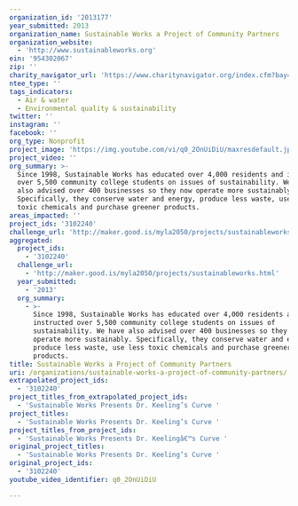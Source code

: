 ```yaml
---
organization_id: '2013177'
year_submitted: 2013
organization_name: Sustainable Works a Project of Community Partners
organization_website:
  - 'http://www.sustainableworks.org'
ein: '954302067'
zip: ''
charity_navigator_url: 'https://www.charitynavigator.org/index.cfm?bay=search.profile&ein=954302067'
ntee_type: ''
tags_indicators:
  - Air & water
  - Environmental quality & sustainability
twitter: ''
instagram: ''
facebook: ''
org_type: Nonprofit
project_image: 'https://img.youtube.com/vi/q0_2OnUiDiU/maxresdefault.jpg'
project_video: ''
org_summary: >-
  Since 1998, Sustainable Works has educated over 4,000 residents and instructed
  over 5,500 community college students on issues of sustainability. We have
  also advised over 400 businesses so they now operate more sustainably.
  Specifically, they conserve water and energy, produce less waste, use less
  toxic chemicals and purchase greener products.
areas_impacted: ''
project_ids: '3102240'
challenge_url: 'http://maker.good.is/myla2050/projects/sustainableworks.html'
aggregated:
  project_ids:
    - '3102240'
  challenge_url:
    - 'http://maker.good.is/myla2050/projects/sustainableworks.html'
  year_submitted:
    - '2013'
  org_summary:
    - >-
      Since 1998, Sustainable Works has educated over 4,000 residents and
      instructed over 5,500 community college students on issues of
      sustainability. We have also advised over 400 businesses so they now
      operate more sustainably. Specifically, they conserve water and energy,
      produce less waste, use less toxic chemicals and purchase greener
      products.
title: Sustainable Works a Project of Community Partners
uri: /organizations/sustainable-works-a-project-of-community-partners/
extrapolated_project_ids:
  - '3102240'
project_titles_from_extrapolated_project_ids:
  - 'Sustainable Works Presents Dr. Keeling’s Curve '
project_titles:
  - 'Sustainable Works Presents Dr. Keeling’s Curve '
project_titles_from_project_ids:
  - 'Sustainable Works Presents Dr. Keelingâ€™s Curve '
original_project_titles:
  - 'Sustainable Works Presents Dr. Keeling’s Curve '
original_project_ids:
  - '3102240'
youtube_video_identifier: q0_2OnUiDiU

---
```

